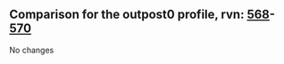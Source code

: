 ## Comparison for the outpost0 profile, rvn: [568](https://github.com/PRO100KatYT/FortniteProfileRevisions/tree/main/profiles/outpost0/568%20outpost0.json)-[570](https://github.com/PRO100KatYT/FortniteProfileRevisions/tree/main/profiles/outpost0/570%20outpost0.json)

No changes

